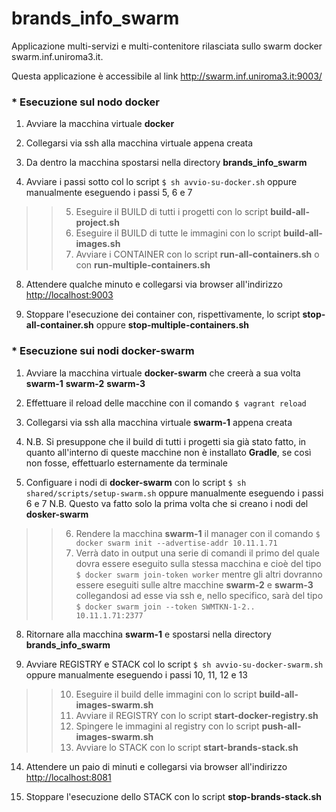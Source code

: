 # brands_info_swarm

Applicazione multi-servizi e multi-contenitore rilasciata sullo swarm docker swarm.inf.uniroma3.it.

Questa applicazione è accessibile al link http://swarm.inf.uniroma3.it:9003/

### * Esecuzione sul nodo **docker** ###

1. Avviare la macchina virtuale **docker**

2. Collegarsi via ssh alla macchina virtuale appena creata

3. Da dentro la macchina spostarsi nella directory **brands_info_swarm**

4. Avviare i passi sotto col lo script `$ sh avvio-su-docker.sh` oppure manualmente eseguendo i passi 5, 6 e 7
>>5. Eseguire il BUILD di tutti i progetti con lo script **build-all-project.sh**
>>6. Eseguire il BUILD di tutte le immagini con lo script **build-all-images.sh**
>>7. Avviare i CONTAINER con lo script **run-all-containers.sh** o con **run-multiple-containers.sh**

8. Attendere qualche minuto e collegarsi via browser all'indirizzo [http://localhost:9003](http://localhost:9003/)

99. Stoppare l'esecuzione dei container con, rispettivamente, lo script **stop-all-container.sh** oppure **stop-multiple-containers.sh**

### * Esecuzione sui nodi **docker-swarm** ###

1. Avviare la macchina virtuale **docker-swarm** che creerà a sua volta **swarm-1** **swarm-2** **swarm-3**

2. Effettuare il reload delle macchine con il comando `$ vagrant reload`

3. Collegarsi via ssh alla macchina virtuale **swarm-1** appena creata

4. N.B. Si presuppone che il build di tutti i progetti sia già stato fatto, in quanto all'interno di queste macchine non è installato **Gradle**, se così non fosse, effettuarlo esternamente da terminale

5. Configuare i nodi di **docker-swarm** con lo script `$ sh shared/scripts/setup-swarm.sh` oppure manualmente eseguendo i passi 6 e 7 N.B. Questo va fatto solo la prima volta che si creano i nodi del **dosker-swarm**
>>6. Rendere la macchina **swarm-1** il manager con il comando `$ docker swarm init --advertise-addr 10.11.1.71`
>>7. Verrà dato in output una serie di comandi il primo del quale dovra essere eseguito sulla stessa macchina e cioè del tipo `$ docker swarm join-token worker` mentre gli altri dovranno essere eseguiti sulle altre macchine **swarm-2** e **swarm-3** collegandosi ad esse via ssh e, nello specifico, sarà del tipo `$ docker swarm join --token SWMTKN-1-2.. 10.11.1.71:2377`

8. Ritornare alla macchina **swarm-1** e spostarsi nella directory **brands_info_swarm**

9. Avviare REGISTRY e STACK col lo script `$ sh avvio-su-docker-swarm.sh` oppure manualmente eseguendo i passi 10, 11, 12 e 13
>>10. Eseguire il build delle immagini con lo script **build-all-images-swarm.sh**
>>11. Avviare il REGISTRY con lo script **start-docker-registry.sh**
>>12. Spingere le immagini al registry con lo script **push-all-images-swarm.sh**
>>13. Avviare lo STACK con lo script **start-brands-stack.sh**

14. Attendere un paio di minuti e collegarsi via browser all'indirizzo [http://localhost:8081](http://localhost:8081/)

99. Stoppare l'esecuzione dello STACK con lo script **stop-brands-stack.sh**

